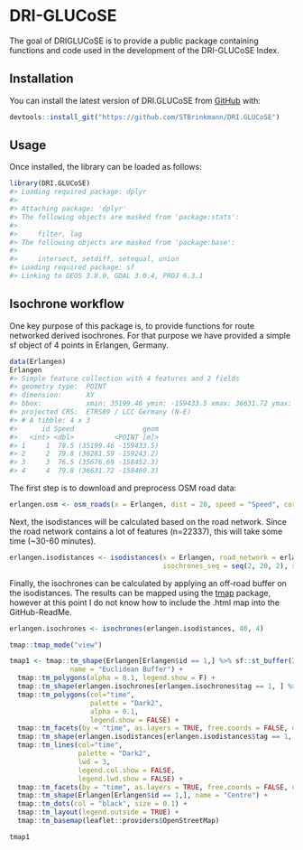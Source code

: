 
<!-- README.md is generated from README.Rmd. Please edit that file -->

# DRI-GLUCoSE

<!-- badges: start -->

<!-- badges: end -->

The goal of DRIGLUCoSE is to provide a public package containing
functions and code used in the development of the DRI-GLUCoSE Index.

## Installation

You can install the latest version of DRI.GLUCoSE from
[GitHub](https://CRAN.R-project.org) with:

``` r
devtools::install_git("https://github.com/STBrinkmann/DRI.GLUCoSE")
```

## Usage

Once installed, the library can be loaded as follows:

``` r
library(DRI.GLUCoSE)
#> Loading required package: dplyr
#> 
#> Attaching package: 'dplyr'
#> The following objects are masked from 'package:stats':
#> 
#>     filter, lag
#> The following objects are masked from 'package:base':
#> 
#>     intersect, setdiff, setequal, union
#> Loading required package: sf
#> Linking to GEOS 3.8.0, GDAL 3.0.4, PROJ 6.3.1
```

## Isochrone workflow

One key purpose of this package is, to provide functions for route
networked derived isochrones. For that purpose we have provided a simple
sf object of 4 points in Erlangen, Germany.

``` r
data(Erlangen)
Erlangen
#> Simple feature collection with 4 features and 2 fields
#> geometry type:  POINT
#> dimension:      XY
#> bbox:           xmin: 35199.46 ymin: -159433.5 xmax: 36631.72 ymax: -158452.3
#> projected CRS:  ETRS89 / LCC Germany (N-E)
#> # A tibble: 4 x 3
#>      id Speed                 geom
#>   <int> <dbl>          <POINT [m]>
#> 1     1  78.5 (35199.46 -159433.5)
#> 2     2  79.8 (36281.59 -159243.2)
#> 3     3  76.5 (35676.69 -158452.3)
#> 4     4  79.8 (36631.72 -158460.3)
```

The first step is to download and preprocess OSM road data:

``` r
erlangen.osm <- osm_roads(x = Erlangen, dist = 20, speed = "Speed", cores = 4)
```

Next, the isodistances will be calculated based on the road network.
Since the road network contains a lot of features (n=22337), this will
take some time (\~30-60 minutes).

``` r
erlangen.isodistances <- isodistances(x = Erlangen, road_network = erlangen.osm, tag = "id",
                                      isochrones_seq = seq(2, 20, 2), speed = "Speed", cores = 4)
```

Finally, the isochrones can be calculated by applying an off-road buffer
on the isodistances. The results can be mapped using the
[tmap](https://github.com/mtennekes/tmap) package, however at this point
I do not know how to include the .html map into the GitHub-ReadMe.

``` r
erlangen.isochrones <- isochrones(erlangen.isodistances, 40, 4)
```

``` r
tmap::tmap_mode("view")

tmap1 <- tmap::tm_shape(Erlangen[Erlangen$id == 1,] %>% sf::st_buffer(20*Erlangen[Erlangen$id == 1,]$Speed),
               name = "Euclidean Buffer") +
  tmap::tm_polygons(alpha = 0.1, legend.show = F) +
  tmap::tm_shape(erlangen.isochrones[erlangen.isochrones$tag == 1, ] %>% dplyr::mutate(time = forcats::fct_rev(time))) +
  tmap::tm_polygons(col="time",
                    palette = "Dark2",
                    alpha = 0.1,
                    legend.show = FALSE) +
  tmap::tm_facets(by = "time", as.layers = TRUE, free.coords = FALSE, drop.units = TRUE) +
  tmap::tm_shape(erlangen.isodistances[erlangen.isodistances$tag == 1, ] %>% dplyr::mutate(time = forcats::fct_rev(time))) +
  tmap::tm_lines(col="time",
                 palette = "Dark2",
                 lwd = 3,
                 legend.col.show = FALSE,
                 legend.lwd.show = FALSE) +
  tmap::tm_facets(by = "time", as.layers = TRUE, free.coords = FALSE, drop.units = TRUE) +
  tmap::tm_shape(Erlangen[Erlangen$id == 1,], name = "Centre") +
  tmap::tm_dots(col = "black", size = 0.1) +
  tmap::tm_layout(legend.outside = TRUE) +
  tmap::tm_basemap(leaflet::providers$OpenStreetMap)

tmap1
```
